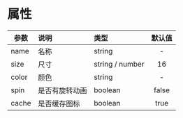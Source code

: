 # 属性

| 参数  | 说明           | 类型            | 默认值 |
| ----- | :------------- | :-------------- | :----: |
| name  | 名称           | string          |   -    |
| size  | 尺寸           | string / number |   16   |
| color | 颜色           | string          |   -    |
| spin  | 是否有旋转动画 | boolean         | false  |
| cache | 是否缓存图标   | boolean         |  true  |
